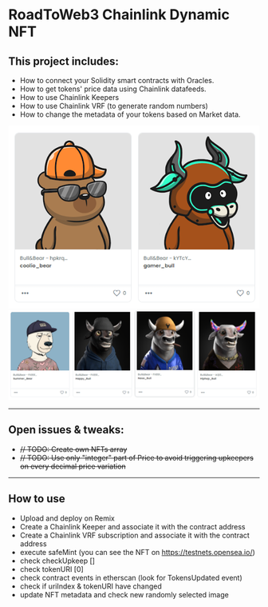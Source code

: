 # RoadToWeb3 Chainlink Dynamic NFT

## This project includes:

* How to connect your Solidity smart contracts with Oracles.
* How to get tokens' price data using Chainlink datafeeds.
* How to use Chainlink Keepers
* How to use Chainlink VRF (to generate random numbers)
* How to change the metadata of your tokens based on Market data.


![Screenshot](screenshot.png)
![Screenshot](screenshot02.png)

----

## Open issues & tweaks:

* ~~// TODO: Create own NFTs array~~
* ~~// TODO: Use only "integer" part of Price to avoid triggering upkeepers on every decimal price variation~~

----

## How to use

* Upload and deploy on Remix
* Create a Chainlink Keeper and associate it with the contract address
* Create a Chainlink VRF subscription and associate it with the contract address
* execute safeMint (you can see the NFT on https://testnets.opensea.io/)
* check checkUpkeep [] 
* check tokenURI [0]
* check contract events in etherscan (look for TokensUpdated event)
* check if uriIndex & tokenURI have changed
* update NFT metadata and check new randomly selected image


